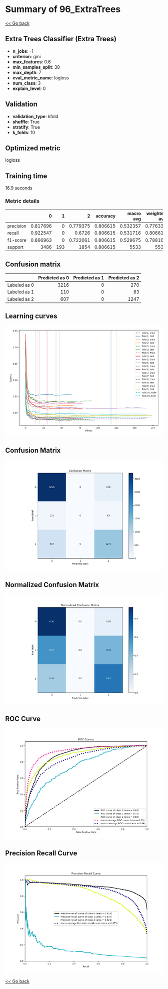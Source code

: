 # Summary of 96_ExtraTrees

[<< Go back](../README.md)


## Extra Trees Classifier (Extra Trees)
- **n_jobs**: -1
- **criterion**: gini
- **max_features**: 0.6
- **min_samples_split**: 30
- **max_depth**: 7
- **eval_metric_name**: logloss
- **num_class**: 3
- **explain_level**: 0

## Validation
 - **validation_type**: kfold
 - **shuffle**: True
 - **stratify**: True
 - **k_folds**: 10

## Optimized metric
logloss

## Training time

16.9 seconds

### Metric details
|           |           0 |   1 |           2 |   accuracy |   macro avg |   weighted avg |   logloss |
|:----------|------------:|----:|------------:|-----------:|------------:|---------------:|----------:|
| precision |    0.817696 |   0 |    0.779375 |   0.806615 |    0.532357 |       0.776333 |  0.514774 |
| recall    |    0.922547 |   0 |    0.6726   |   0.806615 |    0.531716 |       0.806615 |  0.514774 |
| f1-score  |    0.866963 |   0 |    0.722061 |   0.806615 |    0.529675 |       0.788168 |  0.514774 |
| support   | 3486        | 193 | 1854        |   0.806615 | 5533        |    5533        |  0.514774 |


## Confusion matrix
|              |   Predicted as 0 |   Predicted as 1 |   Predicted as 2 |
|:-------------|-----------------:|-----------------:|-----------------:|
| Labeled as 0 |             3216 |                0 |              270 |
| Labeled as 1 |              110 |                0 |               83 |
| Labeled as 2 |              607 |                0 |             1247 |

## Learning curves
![Learning curves](learning_curves.png)
## Confusion Matrix

![Confusion Matrix](confusion_matrix.png)


## Normalized Confusion Matrix

![Normalized Confusion Matrix](confusion_matrix_normalized.png)


## ROC Curve

![ROC Curve](roc_curve.png)


## Precision Recall Curve

![Precision Recall Curve](precision_recall_curve.png)



[<< Go back](../README.md)
